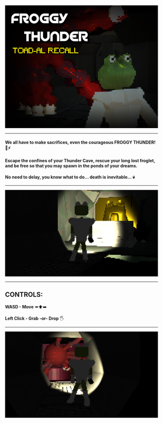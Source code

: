 ![Cover Image.png](Screenshots/img1.png)

------------------------------------------

#### We all have to make sacrifices, even the courageous FROGGY THUNDER! 🐸⚡

#### Escape the confines of your Thunder Cave, rescue your long lost froglet, and be free so that you may spawn in the ponds of your dreams.

#### No need to delay, you know what to do... death is inevitable... 💀

----------------------------------------

![ScreenShot_1.png](Screenshots/img2.png)

------------------------------------

## **CONTROLS:**

**WASD - Move** ⬅️⬆️➡️

**Left Click - Grab -or- Drop** 🖐

------------------------------------

![ScreenShot_2.png](Screenshots/img3.png)
